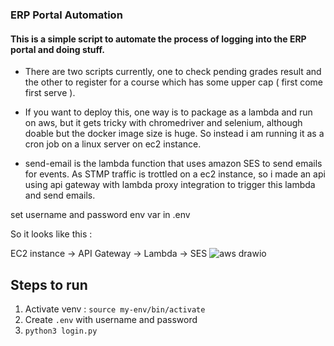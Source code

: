 ### ERP Portal Automation

#### This is a simple script to automate the process of logging into the ERP portal and doing stuff.

- There are two scripts currently, one to check pending grades result and the other to register for a course which has some upper cap ( first come first serve ).

- If you want to deploy this, one way is to package as a lambda and run on aws, but it gets tricky with chromedriver and selenium, although doable but the docker image size is huge.
So instead i am running it as a cron job on a linux server on ec2 instance.

- send-email is the lambda function that uses amazon SES to send emails for events. As STMP traffic is trottled on a ec2 instance, so i made an api using api gateway with lambda proxy integration 
to trigger this lambda and send emails.

set username and password env var in .env

So it looks like this : 

EC2 instance -> API Gateway -> Lambda -> SES
![aws drawio](https://user-images.githubusercontent.com/55044774/212293384-5d96bc30-5545-49eb-9b2f-6d313833c583.png)


## Steps to run 
1. Activate venv : `source my-env/bin/activate`
2. Create `.env` with username and password
3. `python3 login.py`
